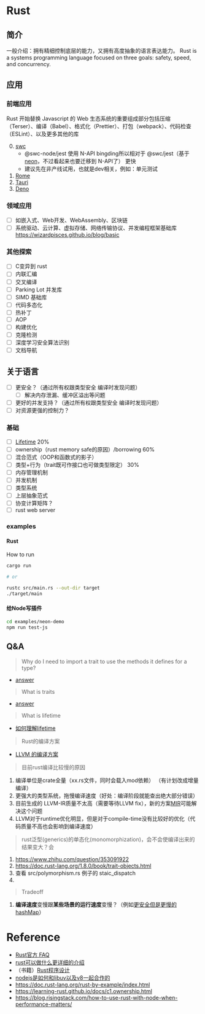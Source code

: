 # Rust

## 简介
一般介绍：拥有精细控制底层的能力，又拥有高度抽象的语言表达能力。
Rust is a systems programming language focused on three goals: safety, speed, and concurrency.

## 应用
### 前端应用
Rust 开始替换 Javascript 的 Web 生态系统的重要组成部分包括压缩（Terser）、编译（Babel）、格式化（Prettier）、打包（webpack）、代码检查（ESLint）、以及更多其他的库

0. [swc](https://swc.rs/docs/getting-started)
    * @swc-node/jest 使用 N-API bingding所以相对于 @swc/jest（基于[neon](https://github.com/neon-bindings/neon)，不过看起来也要迁移到 N-API了） 更快
    * 建议先在非产线试用，也就是dev相关，例如：单元测试
1. [Rome](https://github.com/rome/tools)
2. [Tauri](https://github.com/tauri-apps/tauri)
3. [Deno](https://github.com/denoland/deno)

### 领域应用
- [ ] 如嵌入式、Web开发、WebAssembly、区块链
- [ ] 系统驱动、云计算、虚拟存储、网络传输协议、并发编程框架基础库
https://wizardpisces.github.io/blog/basic

### 其他探索

- [ ] C变异到 rust
- [ ] 内联汇编
- [ ] 交叉编译
- [ ] Parking Lot 并发库
- [ ] SIMD 基础库
- [ ] 代码多态化
- [ ] 热补丁
- [ ] AOP
- [ ] 构建优化
- [ ] 克隆检测
- [ ] 深度学习安全算法识别
- [ ] 文档导航

## 关于语言
- [ ] 更安全？（通过所有权跟类型安全 编译时发现问题）
    - [ ] 解决内存泄漏、缓冲区溢出等问题
- [ ] 更好的并发支持？（通过所有权跟类型安全 编译时发现问题）
- [ ] 对资源更强的控制力？
### 基础
- [ ] [Lifetime](https://learning-rust.github.io/docs/c3.lifetimes.html#What-is-Lifetime) 20% 
- [ ] ownership（rust memory safe的原因）/borrowing  60%
- [ ] 混合范式（OOP和函数式的影子）
- [ ] 类型+行为（trait既可作接口也可做类型限定）  30%
- [ ] 内存管理机制
- [ ] 并发机制
- [ ] 类型系统
- [ ] 上层抽象范式
- [ ] 协变计算矩阵？
- [ ] rust web server
### examples
#### Rust
How to run

```bash
cargo run

# or

rustc src/main.rs --out-dir target
./target/main

```
#### 给Node写插件
```bash
cd examples/neon-demo
npm run test-js
```

## Q&A
>Why do I need to import a trait to use the methods it defines for a type?
* [answer](https://stackoverflow.com/questions/25273816/why-do-i-need-to-import-a-trait-to-use-the-methods-it-defines-for-a-type)

>What is traits
* [answer](https://zhuanlan.zhihu.com/p/127365605)

>What is lifetime
* [如何理解lifetime](https://colobu.com/2019/08/06/lifetimes-in-rust/)

>Rust的编译方案
* [LLVM 的编译方案](https://stackoverflow.com/questions/43385142/how-is-rust-compiled-to-machine-code/43385776)

>目前rust编译比较慢的原因
1. 编译单位是crate全量（xx.rs文件，同时会载入mod依赖） （有计划改成增量编译）
2. 更强大的类型系统，拖慢编译速度（好处：编译阶段就能查出绝大部分错误）
3. 目前生成的 LLVM-IR质量不太高（需要等待LLVM fix），新的方案[MIR](https://github.com/rust-lang/rfcs/blob/master/text/1211-mir.md)可能解决这个问题
4. LLVM对于runtime优化明显，但是对于compile-time没有比较好的优化（代码质量不高也会影响到编译速度）

>rust泛型(generics)的单态化(monomorphization)，会不会使编译出来的结果变大？会
1. https://www.zhihu.com/question/353091922
2. https://doc.rust-lang.org/1.8.0/book/trait-objects.html
3. 查看 src/polymorphism.rs 例子的 staic_dispatch
4.

>Tradeoff
1. **编译速度**变慢跟**某些场景的运行速度**变慢？（例如[更安全但是更慢的hashMap](https://prev.rust-lang.org/en-US/faq.html#why-are-rusts-hashmaps-slow)）
# Reference

* [Rust官方 FAQ](https://prev.rust-lang.org/en-US/faq.html)
* [rust可以做什么更详细的介绍](https://www.infoq.cn/article/umqbighceoa81yij7uyg)
* （书籍）[Rust程序设计](https://kaisery.github.io/trpl-zh-cn/ch15-00-smart-pointers.html)
* [nodejs是如何和libuv以及v8一起合作的](https://blog.5udou.cn/#/blog/detail/nodejsShi-Ru-He-He-libuvYi-Ji-v8Yi-Qi-He-Zuo-De-Wen-Mo-You-Cai-Dan-Ou-84)
* https://doc.rust-lang.org/rust-by-example/index.html
* https://learning-rust.github.io/docs/c1.ownership.html
* https://blog.risingstack.com/how-to-use-rust-with-node-when-performance-matters/